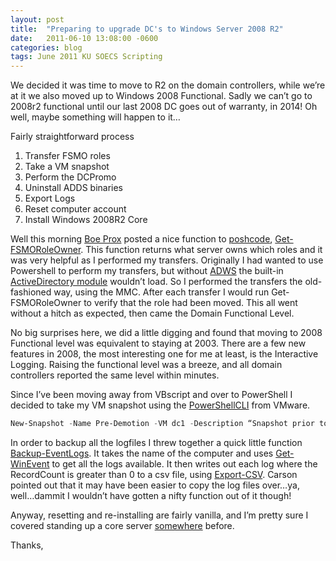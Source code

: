 ```yaml
---
layout: post
title:  "Preparing to upgrade DC's to Windows Server 2008 R2"
date:   2011-06-10 13:08:00 -0600
categories: blog
tags: June 2011 KU SOECS Scripting
---
```

We decided it was time to move to R2 on the domain controllers, while we’re at it we also moved up to Windows 2008 Functional. Sadly we can’t go to 2008r2 functional until our last 2008 DC goes out of warranty, in 2014! Oh well, maybe something will happen to it…

Fairly straightforward process

1. Transfer FSMO roles
2. Take a VM snapshot
3. Perform the DCPromo
4. Uninstall ADDS binaries
5. Export Logs
6. Reset computer account
7. Install Windows 2008R2 Core

Well this morning [Boe Prox](http://learn-powershell.net/) posted a nice function to [poshcode](http://poshcode.org/), [Get-FSMORoleOwner](http://poshcode.org/2727). This function returns what server owns which roles and it was very helpful as I performed my transfers. Originally I had wanted to use Powershell to perform my transfers, but without [ADWS](http://technet.microsoft.com/en-us/library/dd391908(v=ws.10).aspx) the built-in [ActiveDirectory module](http://technet.microsoft.com/en-us/library/ee617195.aspx) wouldn’t load. So I performed the transfers the old-fashioned way, using the MMC. After each transfer I would run Get-FSMORoleOwner to verify that the role had been moved. This all went without a hitch as expected, then came the Domain Functional Level.

No big surprises here, we did a little digging and found that moving to 2008 Functional level was equivalent to staying at 2003. There are a few new features in 2008, the most interesting one for me at least, is the Interactive Logging. Raising the functional level was a breeze, and all domain controllers reported the same level within minutes.

Since I’ve been moving away from VBscript and over to PowerShell I decided to take my VM snapshot using the [PowerShellCLI](http://communities.vmware.com/community/vmtn/server/vsphere/automationtools/powercli) from VMware.

``` powershell
New-Snapshot -Name Pre-Demotion -VM dc1 -Description “Snapshot prior to demoting.”
```

In order to backup all the logfiles I threw together a quick little function [Backup-EventLogs](https://github.com/mod-posh/ComputerManagement#backup-eventlog). It takes the name of the computer and uses [Get-WinEvent](http://technet.microsoft.com/en-us/library/dd367894.aspx) to get all the logs available. It then writes out each log where the RecordCount is greater than 0 to a csv file, using [Export-CSV](http://technet.microsoft.com/en-us/library/dd347724.aspx). Carson pointed out that it may have been easier to copy the log files over…ya, well…dammit I wouldn’t have gotten a nifty function out of it though!

Anyway, resetting and re-installing are fairly vanilla, and I’m pretty sure I covered standing up a core server [somewhere](2010-05-17-dpm-2k7-w2k8r2-w2k8-core-dc.md) before.

Thanks,
